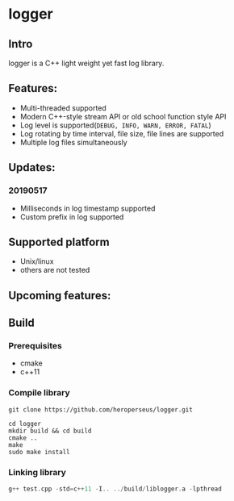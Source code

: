# logger
## Intro
logger is a C++ light weight yet fast log library.

## Features:
- Multi-threaded supported
- Modern C++-style stream API or old school function style API
- Log level is supported(`DEBUG, INFO, WARN, ERROR, FATAL`)
- Log rotating by time interval, file size, file lines are supported
- Multiple log files simultaneously

## Updates:
### 20190517
- Milliseconds in log timestamp supported
- Custom prefix in log supported

## Supported platform
- Unix/linux
- others are not tested

## Upcoming features:

## Build
### Prerequisites
- cmake
- c++11

### Compile library
```
git clone https://github.com/heroperseus/logger.git

cd logger
mkdir build && cd build
cmake ..
make
sudo make install
```
### Linking library
```C++
g++ test.cpp -std=c++11 -I.. ../build/liblogger.a -lpthread
```
